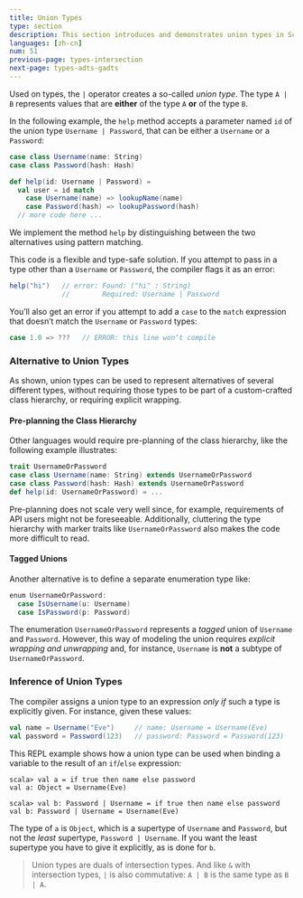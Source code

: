 ```yaml
---
title: Union Types
type: section
description: This section introduces and demonstrates union types in Scala 3.
languages: [zh-cn]
num: 51
previous-page: types-intersection
next-page: types-adts-gadts
---
```


Used on types, the `|` operator creates a so-called _union type_.
The type `A | B` represents values that are **either** of the type `A` **or** of the type `B`.

In the following example, the `help` method accepts a parameter named `id` of the union type `Username | Password`, that can be either a `Username` or a `Password`:

```scala
case class Username(name: String)
case class Password(hash: Hash)

def help(id: Username | Password) =
  val user = id match
    case Username(name) => lookupName(name)
    case Password(hash) => lookupPassword(hash)
  // more code here ...
```
We implement the method `help` by distinguishing between the two alternatives using pattern matching.

This code is a flexible and type-safe solution.
If you attempt to pass in a type other than a `Username` or `Password`, the compiler flags it as an error:

```scala
help("hi")   // error: Found: ("hi" : String)
             //        Required: Username | Password
```

You’ll also get an error if you attempt to add a `case` to the `match` expression that doesn’t match the `Username` or `Password` types:

```scala
case 1.0 => ???   // ERROR: this line won’t compile
```

### Alternative to Union Types
As shown, union types can be used to represent alternatives of several different types, without requiring those types to be part of a custom-crafted class hierarchy, or requiring explicit wrapping.

#### Pre-planning the Class Hierarchy
Other languages would require pre-planning of the class hierarchy, like the following example illustrates:

```scala
trait UsernameOrPassword
case class Username(name: String) extends UsernameOrPassword
case class Password(hash: Hash) extends UsernameOrPassword
def help(id: UsernameOrPassword) = ...
```
Pre-planning does not scale very well since, for example, requirements of API users might not be foreseeable.
Additionally, cluttering the type hierarchy with marker traits like `UsernameOrPassword` also makes the code more difficult to read.

#### Tagged Unions
Another alternative is to define a separate enumeration type like:

```scala
enum UsernameOrPassword:
  case IsUsername(u: Username)
  case IsPassword(p: Password)
```
The enumeration `UsernameOrPassword` represents a _tagged_ union of `Username` and `Password`.
However, this way of modeling the union requires _explicit wrapping and unwrapping_ and, for instance, `Username` is **not** a subtype of `UsernameOrPassword`.

### Inference of Union Types
The compiler assigns a union type to an expression _only if_ such a type is explicitly given.
For instance, given these values:

```scala
val name = Username("Eve")     // name: Username = Username(Eve)
val password = Password(123)   // password: Password = Password(123)
```

This REPL example shows how a union type can be used when binding a variable to the result of an `if`/`else` expression:

````
scala> val a = if true then name else password
val a: Object = Username(Eve)

scala> val b: Password | Username = if true then name else password
val b: Password | Username = Username(Eve)
````

The type of `a` is `Object`, which is a supertype of `Username` and `Password`, but not the *least* supertype, `Password | Username`.
If you want the least supertype you have to give it explicitly, as is done for `b`.

> Union types are duals of intersection types.
> And like `&` with intersection types, `|` is also commutative: `A | B` is the same type as `B | A`.

